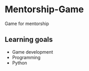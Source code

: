 Mentorship-Game
===============

Game for mentorship

Learning goals
--------------
* Game development
* Programming
* Python
